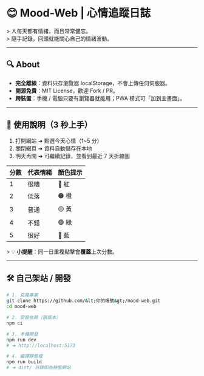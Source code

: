 # 😊 Mood-Web | 心情追蹤日誌

&gt; 人每天都有情緒，而且常常健忘。  
&gt; 隨手記錄，回頭就能關心自己的情緒波動。

---

## 🔍 About

- **完全離線**：資料只存瀏覽器 localStorage，不會上傳任何伺服器。
- **開源免費**：MIT License，歡迎 Fork / PR。
- **跨裝置**：手機 / 電腦只要有瀏覽器就能用；PWA 模式可「加到主畫面」。

---

## 🚀 使用說明（3 秒上手）

1. 打開網站 ➜ 點選今天心情（1~5 分）
2. 關閉網頁 ➜ 資料自動儲存在本地
3. 明天再開 ➜ 可繼續記錄，並看到最近 7 天折線圖

| 分數 | 代表情緒 | 顏色提示 |
| ---- | -------- | ------- |
| 1    | 很糟     | 🔴 紅   |
| 2    | 低落     | 🟠 橙   |
| 3    | 普通     | 🟡 黃   |
| 4    | 不錯     | 🟢 綠   |
| 5    | 很好     | 🔵 藍   |

&gt; 💡 **小提醒**：同一日重複點擊會**覆蓋**上次分數。

---

## 🛠 自己架站 / 開發

```bash
# 1. 克隆專案
git clone https://github.com/&lt;你的帳號&gt;/mood-web.git
cd mood-web

# 2. 安裝依赖（鎖版本）
npm ci

# 3. 本機開發
npm run dev
# ➜ http://localhost:5173

# 4. 編譯靜態檔
npm run build
# ➜ dist/ 目錄即為靜態網站